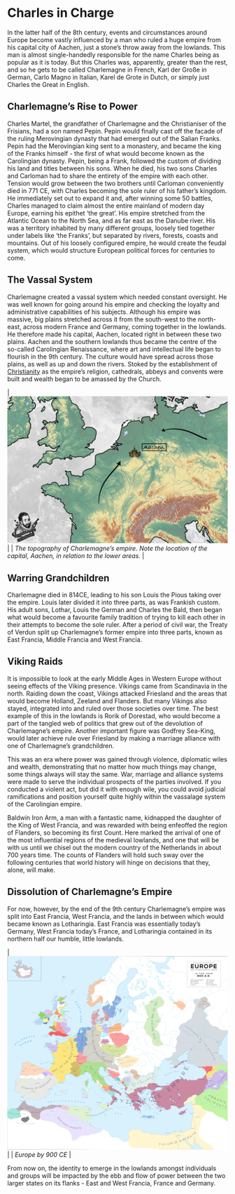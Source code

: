 # Charles in Charge

In the latter half of the 8th century, events and circumstances around Europe become vastly influenced by a man who ruled a huge empire from his capital city of Aachen, just a stone’s throw away from the lowlands. This man is almost single-handedly responsible for the name Charles being as popular as it is today. But this Charles was, apparently, greater than the rest, and so he gets to be called Charlemagne in French, Karl der Große in German, Carlo Magno in Italian, Karel de Grote in Dutch, or simply just Charles the Great in English.

## Charlemagne’s Rise to Power

Charles Martel, the grandfather of Charlemagne and the Christianiser of the Frisians, had a son named Pepin. Pepin would finally cast off the facade of the ruling Merovingian dynasty that had emerged out of the Salian Franks. Pepin had the Merovingian king sent to a monastery, and became the king of the Franks himself - the first of what would become known as the Carolingian dynasty. Pepin, being a Frank, followed the custom of dividing his land and titles between his sons. When he died, his two sons Charles and Carloman had to share the entirety of the empire with each other. Tension would grow between the two brothers until Carloman conveniently died in 771 CE, with Charles becoming the sole ruler of his father’s kingdom. He immediately set out to expand it and, after winning some 50 battles, Charles managed to claim almost the entire mainland of modern day Europe, earning his epithet ‘the great’. His empire stretched from the Atlantic Ocean to the North Sea, and as far east as the Danube river. His was a territory inhabited by many different groups, loosely tied together under labels like ‘the Franks’, but separated by rivers, forests, coasts and mountains. Out of his loosely configured empire, he would create the feudal system, which would structure European political forces for centuries to come.

## The Vassal System

Charlemagne created a vassal system which needed constant oversight. He was well known for going around his empire and checking the loyalty and administrative capabilities of his subjects. Although his empire was massive, big plains stretched across it from the south-west to the north-east, across modern France and Germany, coming together in the lowlands. He therefore made his capital, Aachen, located right in between these two plains. Aachen and the southern lowlands thus became the centre of the so-called Carolingian Renaissance, where art and intellectual life began to flourish in the 9th century. The culture would have spread across those plains, as well as up and down the rivers. Stoked by the establishment of [Christianity](../cristianismo) as the empire’s religion, cathedrals, abbeys and convents were built and wealth began to be amassed by the Church.

| ![map](images/Topography-3.jpg) |
| *The topography of Charlemagne’s empire. Note the location of the capital, Aachen, in relation to the lower areas.* |

## Warring Grandchildren

Charlemagne died in 814CE, leading to his son Louis the Pious taking over the empire. Louis later divided it into three parts, as was Frankish custom. His adult sons, Lothar, Louis the German and Charles the Bald, then began what would become a favourite family tradition of trying to kill each other in their attempts to become the sole ruler. After a period of civil war, the Treaty of Verdun split up Charlemagne’s former empire into three parts, known as East Francia, Middle Francia and West Francia.

## Viking Raids

It is impossible to look at the early Middle Ages in Western Europe without seeing effects of the Viking presence. Vikings came from Scandinavia in the north. Raiding down the coast, Vikings attacked Friesland and the areas that would become Holland, Zeeland and Flanders. But many Vikings also stayed, integrated into and ruled over those societies over time. The  best example of this in the lowlands is Rorik of Dorestad, who would become a part of the tangled web of politics that grew out of the devolution of Charlemagne’s empire. Another important figure was Godfrey Sea-King, would later achieve rule over Friesland by making a marriage alliance with one of Charlemagne’s grandchildren.

This was an era where power was gained through violence, diplomatic wiles and wealth, demonstrating that no matter how much things may change, some things always will stay the same. War, marriage and alliance systems were made to serve the individual prospects of the parties involved. If you conducted a violent act, but did it with enough wile, you could avoid judicial ramifications and position yourself quite highly within the vassalage system of the Carolingian empire.

Baldwin Iron Arm, a man with a fantastic name, kidnapped the daughter of the King of West Francia, and was rewarded with being enfeoffed the region of Flanders, so becoming its first Count. Here marked the arrival of one of the most influential regions of the medieval lowlands, and one that will be with us until we chisel out the modern country of the Netherlands in about 700 years time. The counts of Flanders will hold such sway over the following centuries that world history will hinge on decisions that they, alone, will make.

## Dissolution of Charlemagne’s Empire

For now, however, by the end of the 9th century Charlemagne’s empire was split into East Francia, West Francia, and the lands in between which would became known as Lotharingia. East Francia was essentially today’s Germany, West Francia today’s France, and Lotharingia contained in its northern half our humble, little lowlands.

| ![europe](images/europe-900.png) |
| *Europe by 900 CE* |

From now on, the identity to emerge in the lowlands amongst individuals and groups will be impacted by the ebb and flow of power between the two larger states on its flanks - East and West Francia, France and Germany.
